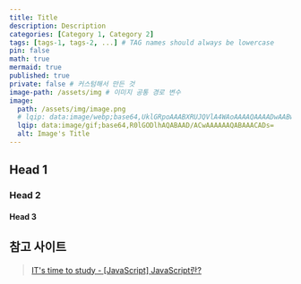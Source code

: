 ```yaml
---
title: Title
description: Description
categories: [Category 1, Category 2]
tags: [tags-1, tags-2, ...] # TAG names should always be lowercase
pin: false
math: true
mermaid: true
published: true
private: false # 커스텀해서 만든 것
image-path: /assets/img # 이미지 공통 경로 변수
image:
  path: /assets/img/image.png
  # lqip: data:image/webp;base64,UklGRpoAAABXRUJQVlA4WAoAAAAQAAAADwAABwAAQUxQSDIAAAARL0AmbZurmr57yyIiqE8oiG0bejIYEQTgqiDA9vqnsUSI6H+oAERp2HZ65qP/VIAWAFZQOCBCAAAA8AEAnQEqEAAIAAVAfCWkAALp8sF8rgRgAP7o9FDvMCkMde9PK7euH5M1m6VWoDXf2FkP3BqV0ZYbO6NA/VFIAAAA
  lqip: data:image/gif;base64,R0lGODlhAQABAAD/ACwAAAAAAQABAAACADs=
  alt: Image's Title
---
```


## Head 1

### Head 2

#### Head 3

## 참고 사이트

> [IT's time to study - [JavaScript] JavaScript란?][ref_site_1]

<!-- 이미지 -->

[heap_image_1]: {{page.image-path}}/image_1.png

<!-- 블로그 게시글 -->

[heap_page]: {{site.url}}/posts/heap

<!-- 참고 사이트 -->

[ref_site_1]: https://velog.io/@hyungjin_han/JavaScript-JavaScript%EB%9E%80
